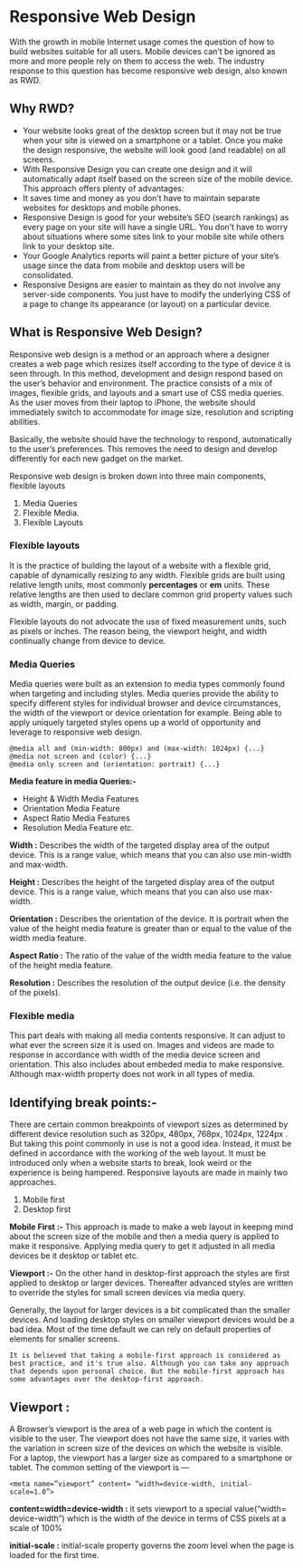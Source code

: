 # Responsive Web Design

With the growth in mobile Internet usage comes the question of how to build websites suitable for all users. Mobile devices can’t be ignored as more and more people rely on them to access the web. The industry response to this question has become responsive web design, also known as RWD. 

## Why RWD?
- Your website looks great of the desktop screen but it may not be true when your site is viewed on a smartphone or a tablet. Once you make the design responsive, the website will look good (and readable) on all screens.
- With Responsive Design you can create one design and it will automatically adapt itself based on the screen size of the mobile device. This approach offers plenty of advantages:
- It saves time and money as you don’t have to maintain separate websites for desktops and mobile phones.
- Responsive Design is good for your website’s SEO (search rankings) as every page on your site will have a single URL. You don’t have to worry about situations where some sites link to your mobile site while others link to your desktop site.
- Your Google Analytics reports will paint a better picture of your site’s usage since the data from mobile and desktop users will be consolidated.
- Responsive Designs are easier to maintain as they do not involve any server-side components. You just have to modify the underlying CSS of a page to change its appearance (or layout) on a particular device.

## What is Responsive Web Design?
Responsive web design is a method or an approach where a designer creates a web page which resizes itself according to the type of device it is seen through. In this method, development and design respond based on the user’s behavior and environment. The practice consists of a mix of images, flexible grids, and layouts and a smart use of CSS media queries. As the user moves from their laptop to iPhone, the website should immediately switch to accommodate for image size, resolution and scripting abilities.

Basically, the website should have the technology to respond, automatically to the user’s preferences. This removes the need to design and develop differently for each new gadget on the market.

Responsive web design is broken down into three main components, 
flexible layouts

1. Media Queries
2. Flexible Media. 
3. Flexible Layouts

### Flexible layouts 
It is the practice of building the layout of a website with a flexible grid, capable of dynamically resizing to any width.
Flexible grids are built using relative length units, most commonly **percentages** or **em** units. These relative lengths are then used to declare common grid property values such as width, margin, or padding.

Flexible layouts do not advocate the use of fixed measurement units, such as pixels or inches. The reason being, the viewport height, and width continually change from device to device.

### Media Queries
Media queries were built as an extension to media types commonly found when targeting and including styles. Media queries provide the ability to specify different styles for individual browser and device circumstances, the width of the viewport or device orientation for example. Being able to apply uniquely targeted styles opens up a world of opportunity and leverage to responsive web design.
```
@media all and (min-width: 800px) and (max-width: 1024px) {...}
@media not screen and (color) {...}
@media only screen and (orientation: portrait) {...}
```
**Media feature in media Queries:-**

- Height & Width Media Features
- Orientation Media Feature
- Aspect Ratio Media Features
- Resolution Media Feature etc.

**Width :** Describes the width of the targeted display area of the output device. This is a range value, which means that you can also use min-width and max-width.

**Height :** Describes the height of the targeted display area of the output device. This is a range value, which means that you can also use max-width.

**Orientation :** Describes the orientation of the device. It is portrait when the value of the height media feature is greater than or equal to the value of the width media feature.

**Aspect Ratio :** The ratio of the value of the width media feature to the value of the height media feature.

**Resolution :** Describes the resolution of the output device (i.e. the density of the pixels).

### Flexible media
This part deals with making all media contents responsive. It can adjust to what ever the screen size it is used on. Images and videos are made to response in accordance with width of the media device screen and orientation. This also includes about embeded media to make responsive. Although max-width property does not work in all types of media.

## Identifying break points:-
There are certain common breakpoints of viewport sizes as determined by different device resolution such as 320px, 480px, 768px, 1024px, 1224px . But taking this point commonly in use is not a good idea. Instead, it must be defined in accordance with the working of the web layout. It must be introduced only when a website starts to break, look weird or the experience is being hampered.
Responsive layouts are made in mainly two approaches.
1. Mobile first
2. Desktop first

**Mobile First :-**
This approach is made to make a web layout in keeping mind about the screen size of the mobile and then a media query is applied to make it responsive. Applying media query to get it adjusted in all media devices be it desktop or tablet etc.

**Viewport :-**
On the other hand in desktop-first approach the styles are first applied to desktop or larger devices. Thereafter advanced styles are written to override the styles for small screen devices via media query.

Generally, the layout for larger devices is a bit complicated than the smaller devices. And loading desktop styles on smaller viewport devices would be a bad idea. Most of the time default we can rely on default properties of elements for smaller screens.

    It is believed that taking a mobile-first approach is considered as best practice, and it's true also. Although you can take any approach that depends upon personal choice. But the mobile-first approach has some advantages over the desktop-first approach.


## Viewport :
A Browser’s viewport is the area of a web page in which the content is visible to the user. The viewport does not have the same size, it varies with the variation in screen size of the devices on which the website is visible. For a laptop, the viewport has a larger size as compared to a smartphone or tablet.
The common setting of the viewport is —
```
<meta name=”viewport” content= “width=device-width, initial-scale=1.0”>
```
**content=width=device-width :** it sets viewport to a special value(“width= device-width”) which is the width of the device in terms of CSS pixels at a scale of 100%

**initial-scale :** initial-scale property governs the zoom level when the page is loaded for the first time.
